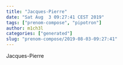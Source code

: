 ```yaml
---
title: "Jacques-Pierre"
date: "Sat Aug  3 09:27:41 CEST 2019"
tags: ["prenom-compose", "pipotron"]
author: m1ch3l
categories: ["generated"]
slug: "prenom-compose/2019-08-03-09:27:41"
---
```


Jacques-Pierre
